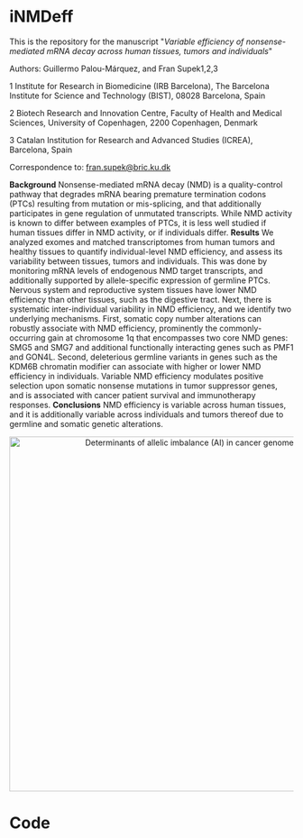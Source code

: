 # iNMDeff

This is the repository for the manuscript "_Variable efficiency of nonsense-mediated mRNA decay across human tissues, tumors and individuals_"

Authors: Guillermo Palou-Márquez, and Fran Supek1,2,3

1 Institute for Research in Biomedicine (IRB Barcelona), The Barcelona Institute for Science and Technology (BIST), 08028 Barcelona, Spain

2 Biotech Research and Innovation Centre, Faculty of Health and Medical Sciences, University of Copenhagen, 2200 Copenhagen, Denmark

3 Catalan Institution for Research and Advanced Studies (ICREA), Barcelona, Spain

Correspondence to: fran.supek@bric.ku.dk 

**Background**
Nonsense-mediated mRNA decay (NMD) is a quality-control pathway that degrades mRNA bearing premature termination codons (PTCs) resulting from mutation or mis-splicing, and that additionally participates in gene regulation of unmutated transcripts. While NMD activity is known to differ between examples of PTCs, it is less well studied if human tissues differ in NMD activity, or if individuals differ. 
**Results**
We analyzed exomes and matched transcriptomes from human tumors and healthy tissues to quantify individual-level NMD efficiency, and assess its variability between tissues, tumors and individuals. This was done by monitoring mRNA levels of endogenous NMD target transcripts, and additionally supported by allele-specific expression of germline PTCs. Nervous system and reproductive system tissues have lower NMD efficiency than other tissues, such as the digestive tract. Next, there is systematic inter-individual variability in NMD efficiency, and we identify two underlying mechanisms. First, somatic copy number alterations can robustly associate with NMD efficiency, prominently the commonly-occurring gain at chromosome 1q that encompasses two core NMD genes: SMG5 and SMG7 and additional functionally interacting genes such as PMF1 and GON4L. Second, deleterious germline variants in genes such as the KDM6B chromatin modifier can associate with higher or lower NMD efficiency in individuals.
Variable NMD efficiency modulates positive selection upon somatic nonsense mutations in tumor suppressor genes, and is associated with cancer patient survival and immunotherapy responses. 
**Conclusions** 
NMD efficiency is variable across human tissues, and it is additionally variable across individuals and tumors thereof due to germline and somatic genetic alterations.

<p align="center">
  <img
    src="https://pfst.cf2.poecdn.net/base/image/db187af325eade466db23177181ed8e187cac931dc0490ca920ffc485a5cc328?w=630&h=429&pmaid=408166007"
    alt="Determinants of allelic imbalance (AI) in cancer genomes"
    width="630">
</p>

# Code


